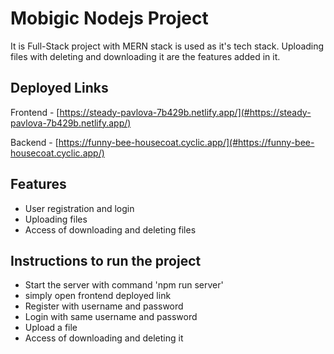 # Mobigic Nodejs Project

It is Full-Stack project with MERN stack is used as it's tech stack.
Uploading files with deleting and downloading it are the features added in it.

## Deployed Links

Frontend - [https://steady-pavlova-7b429b.netlify.app/](#https://steady-pavlova-7b429b.netlify.app/)

Backend - [https://funny-bee-housecoat.cyclic.app/](#https://funny-bee-housecoat.cyclic.app/)
  

## Features

- User registration and login 
- Uploading files
- Access of downloading and deleting files

## Instructions to run the project

- Start the server with command 'npm run server'
- simply open frontend deployed link 
- Register with username and password
- Login with same username and password
- Upload a file
- Access of downloading and deleting it


